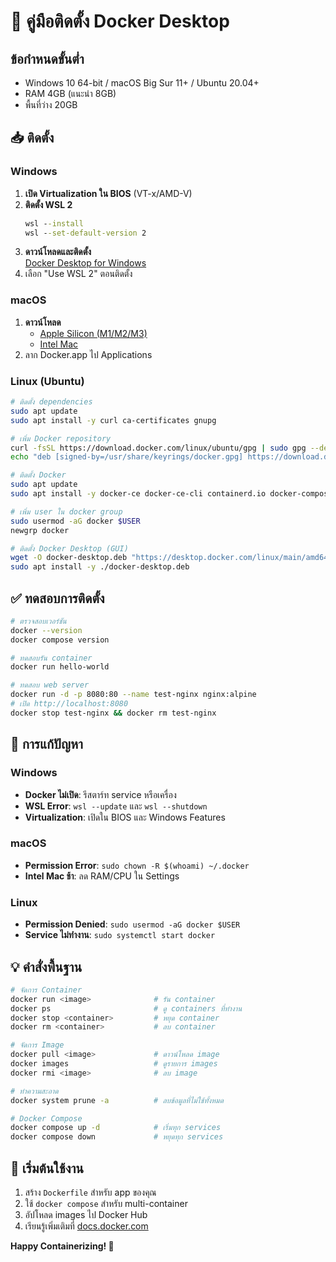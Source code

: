 # 🐳 คู่มือติดตั้ง Docker Desktop

## ข้อกำหนดขั้นต่ำ
- Windows 10 64-bit / macOS Big Sur 11+ / Ubuntu 20.04+  
- RAM 4GB (แนะนำ 8GB)
- พื้นที่ว่าง 20GB

## 📥 ติดตั้ง

### Windows
1. **เปิด Virtualization ใน BIOS** (VT-x/AMD-V)
2. **ติดตั้ง WSL 2**
   ```cmd
   wsl --install
   wsl --set-default-version 2
   ```
3. **ดาวน์โหลดและติดตั้ง**  
   [Docker Desktop for Windows](https://desktop.docker.com/win/main/amd64/Docker%20Desktop%20Installer.exe)
4. เลือก "Use WSL 2" ตอนติดตั้ง

### macOS  
1. **ดาวน์โหลด**
   - [Apple Silicon (M1/M2/M3)](https://desktop.docker.com/mac/main/arm64/Docker.dmg)
   - [Intel Mac](https://desktop.docker.com/mac/main/amd64/Docker.dmg)
2. ลาก Docker.app ไป Applications

### Linux (Ubuntu)
```bash
# ติดตั้ง dependencies
sudo apt update
sudo apt install -y curl ca-certificates gnupg

# เพิ่ม Docker repository  
curl -fsSL https://download.docker.com/linux/ubuntu/gpg | sudo gpg --dearmor -o /usr/share/keyrings/docker.gpg
echo "deb [signed-by=/usr/share/keyrings/docker.gpg] https://download.docker.com/linux/ubuntu $(lsb_release -cs) stable" | sudo tee /etc/apt/sources.list.d/docker.list

# ติดตั้ง Docker
sudo apt update  
sudo apt install -y docker-ce docker-ce-cli containerd.io docker-compose-plugin

# เพิ่ม user ใน docker group
sudo usermod -aG docker $USER
newgrp docker

# ติดตั้ง Docker Desktop (GUI)
wget -O docker-desktop.deb "https://desktop.docker.com/linux/main/amd64/docker-desktop-amd64.deb"
sudo apt install -y ./docker-desktop.deb
```

## ✅ ทดสอบการติดตั้ง
```bash
# ตรวจสอบเวอร์ชัน
docker --version
docker compose version

# ทดสอบรัน container
docker run hello-world

# ทดสอบ web server
docker run -d -p 8080:80 --name test-nginx nginx:alpine
# เปิด http://localhost:8080 
docker stop test-nginx && docker rm test-nginx
```

## 🔧 การแก้ปัญหา

### Windows
- **Docker ไม่เปิด**: รีสตาร์ท service หรือเครื่อง
- **WSL Error**: `wsl --update` และ `wsl --shutdown`
- **Virtualization**: เปิดใน BIOS และ Windows Features

### macOS  
- **Permission Error**: `sudo chown -R $(whoami) ~/.docker`
- **Intel Mac ช้า**: ลด RAM/CPU ใน Settings

### Linux
- **Permission Denied**: `sudo usermod -aG docker $USER`
- **Service ไม่ทำงาน**: `sudo systemctl start docker`

## 💡 คำสั่งพื้นฐาน
```bash
# จัดการ Container
docker run <image>              # รัน container
docker ps                       # ดู containers ที่ทำงาน
docker stop <container>         # หยุด container
docker rm <container>           # ลบ container

# จัดการ Image  
docker pull <image>             # ดาวน์โหลด image
docker images                   # ดูรายการ images
docker rmi <image>              # ลบ image

# ทำความสะอาด
docker system prune -a          # ลบข้อมูลที่ไม่ใช้ทั้งหมด

# Docker Compose
docker compose up -d            # เริ่มทุก services
docker compose down             # หยุดทุก services
```

## 🚀 เริ่มต้นใช้งาน
1. สร้าง `Dockerfile` สำหรับ app ของคุณ
2. ใช้ `docker compose` สำหรับ multi-container
3. อัปโหลด images ไป Docker Hub
4. เรียนรู้เพิ่มเติมที่ [docs.docker.com](https://docs.docker.com)

**Happy Containerizing! 🐳**